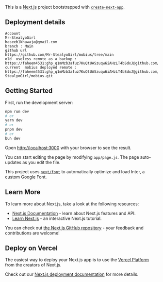 This is a [Next.js](https://nextjs.org/) project bootstrapped with [`create-next-app`](https://github.com/vercel/next.js/tree/canary/packages/create-next-app).

## Deployment details

```
Account
Mr-StealyoGirl
haseeb1khawaja@gmail.com
branch : Main
github url
https://github.com/Mr-StealyoGirl/mobius/tree/main
old  useless remote as a backup : https://faheem4531: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@github.com/haseeb695/mobius.git
current  mobius deployed remote : https://faheem4531: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@github.com/Mr-StealyoGirl/mobius.git
```

## Getting Started

First, run the development server:

```bash
npm run dev
# or
yarn dev
# or
pnpm dev
# or
bun dev
```

Open [http://localhost:3000](http://localhost:3000) with your browser to see the result.

You can start editing the page by modifying `app/page.js`. The page auto-updates as you edit the file.

This project uses [`next/font`](https://nextjs.org/docs/basic-features/font-optimization) to automatically optimize and load Inter, a custom Google Font.

## Learn More

To learn more about Next.js, take a look at the following resources:

- [Next.js Documentation](https://nextjs.org/docs) - learn about Next.js features and API.
- [Learn Next.js](https://nextjs.org/learn) - an interactive Next.js tutorial.

You can check out [the Next.js GitHub repository](https://github.com/vercel/next.js/) - your feedback and contributions are welcome!

## Deploy on Vercel

The easiest way to deploy your Next.js app is to use the [Vercel Platform](https://vercel.com/new?utm_medium=default-template&filter=next.js&utm_source=create-next-app&utm_campaign=create-next-app-readme) from the creators of Next.js.

Check out our [Next.js deployment documentation](https://nextjs.org/docs/deployment) for more details.
